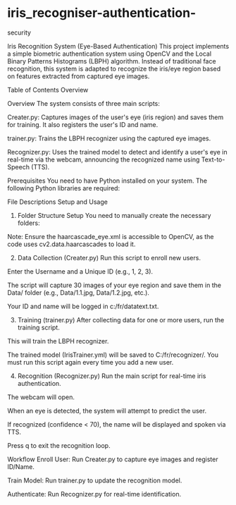 # iris_recogniser-authentication-
security

Iris Recognition System (Eye-Based Authentication)
This project implements a simple biometric authentication system using OpenCV and the Local Binary Patterns Histograms (LBPH) algorithm. Instead of traditional face recognition, this system is adapted to recognize the iris/eye region based on features extracted from captured eye images.

Table of Contents
Overview





Overview
The system consists of three main scripts:

Creater.py: Captures images of the user's eye (iris region) and saves them for training. It also registers the user's ID and name.

trainer.py: Trains the LBPH recognizer using the captured eye images.

Recognizer.py: Uses the trained model to detect and identify a user's eye in real-time via the webcam, announcing the recognized name using Text-to-Speech (TTS).

Prerequisites
You need to have Python installed on your system. The following Python libraries are required:

File Descriptions
Setup and Usage
1. Folder Structure Setup
You need to manually create the necessary folders:

Note: Ensure the haarcascade_eye.xml is accessible to OpenCV, as the code uses cv2.data.haarcascades to load it.

2. Data Collection (Creater.py)
Run this script to enroll new users.

Enter the Username and a Unique ID (e.g., 1, 2, 3).

The script will capture 30 images of your eye region and save them in the Data/ folder (e.g., Data/1.1.jpg, Data/1.2.jpg, etc.).

Your ID and name will be logged in c:/fr/datatext.txt.

3. Training (trainer.py)
After collecting data for one or more users, run the training script.

This will train the LBPH recognizer.

The trained model (IrisTrainer.yml) will be saved to C:/fr/recognizer/. You must run this script again every time you add a new user.

4. Recognition (Recognizer.py)
Run the main script for real-time iris authentication.

The webcam will open.

When an eye is detected, the system will attempt to predict the user.

If recognized (confidence < 70), the name will be displayed and spoken via TTS.

Press q to exit the recognition loop.

Workflow
Enroll User: Run Creater.py to capture eye images and register ID/Name.

Train Model: Run trainer.py to update the recognition model.

Authenticate: Run Recognizer.py for real-time identification.
